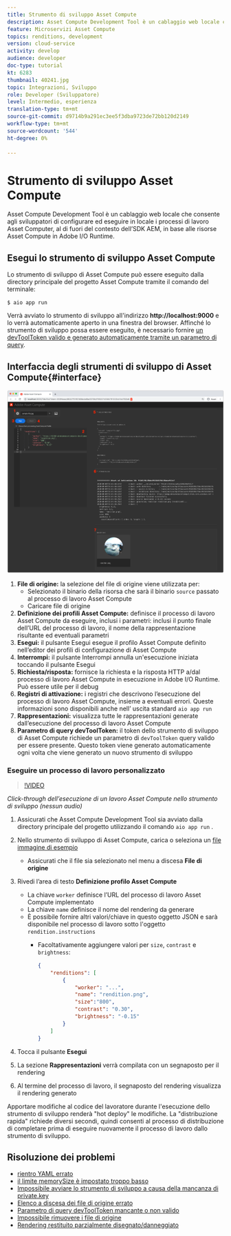 ```yaml
---
title: Strumento di sviluppo Asset Compute
description: Asset Compute Development Tool è un cablaggio web locale che consente agli sviluppatori di configurare ed eseguire in locale i processi di lavoro Asset Computer, al di fuori del contesto dell’SDK AEM, in base alle risorse Asset Compute in Adobe I/O Runtime.
feature: Microservizi Asset Compute
topics: renditions, development
version: cloud-service
activity: develop
audience: developer
doc-type: tutorial
kt: 6283
thumbnail: 40241.jpg
topic: Integrazioni, Sviluppo
role: Developer (Sviluppatore)
level: Intermedio, esperienza
translation-type: tm+mt
source-git-commit: d9714b9a291ec3ee5f3dba9723de72bb120d2149
workflow-type: tm+mt
source-wordcount: '544'
ht-degree: 0%

---
```



# Strumento di sviluppo Asset Compute

Asset Compute Development Tool è un cablaggio web locale che consente agli sviluppatori di configurare ed eseguire in locale i processi di lavoro Asset Computer, al di fuori del contesto dell’SDK AEM, in base alle risorse Asset Compute in Adobe I/O Runtime.

## Esegui lo strumento di sviluppo Asset Compute

Lo strumento di sviluppo di Asset Compute può essere eseguito dalla directory principale del progetto Asset Compute tramite il comando del terminale:

```
$ aio app run
```

Verrà avviato lo strumento di sviluppo all&#39;indirizzo __http://localhost:9000__ e lo verrà automaticamente aperto in una finestra del browser. Affinché lo strumento di sviluppo possa essere eseguito, è necessario fornire [un devToolToken valido e generato automaticamente tramite un parametro di query](#troubleshooting__devtooltoken).

## Interfaccia degli strumenti di sviluppo di Asset Compute{#interface}

![Strumento di sviluppo Asset Compute](./assets/development-tool/asset-compute-dev-tool.png)

1. __File di origine:__ la selezione del file di origine viene utilizzata per:
   + Selezionato il binario della risorsa che sarà il binario `source` passato al processo di lavoro Asset Compute
   + Caricare file di origine
1. __Definizione dei profili Asset Compute:__ definisce il processo di lavoro Asset Compute da eseguire, inclusi i parametri: inclusi il punto finale dell’URL del processo di lavoro, il nome della rappresentazione risultante ed eventuali parametri
1. __Esegui:__ il pulsante Esegui esegue il profilo Asset Compute definito nell’editor dei profili di configurazione di Asset Compute
1. __Interrompi:__ il pulsante Interrompi annulla un&#39;esecuzione iniziata toccando il pulsante Esegui
1. __Richiesta/risposta:__ fornisce la richiesta e la risposta HTTP a/dal processo di lavoro Asset Compute in esecuzione in Adobe I/O Runtime. Può essere utile per il debug
1. __Registri di attivazione:__ i registri che descrivono l’esecuzione del processo di lavoro Asset Compute, insieme a eventuali errori. Queste informazioni sono disponibili anche nell’ uscita standard `aio app run`
1. __Rappresentazioni:__ visualizza tutte le rappresentazioni generate dall’esecuzione del processo di lavoro Asset Compute
1. __Parametro di query devToolToken:__ il token dello strumento di sviluppo di Asset Compute richiede un parametro di  `devToolToken` query valido per essere presente. Questo token viene generato automaticamente ogni volta che viene generato un nuovo strumento di sviluppo

### Eseguire un processo di lavoro personalizzato

>[!VIDEO](https://video.tv.adobe.com/v/40241?quality=12&learn=on)

_Click-through dell’esecuzione di un lavoro Asset Compute nello strumento di sviluppo (nessun audio)_

1. Assicurati che Asset Compute Development Tool sia avviato dalla directory principale del progetto utilizzando il comando `aio app run` .
1. Nello strumento di sviluppo di Asset Compute, carica o seleziona un [file immagine di esempio](../assets/samples/sample-file.jpg)
   + Assicurati che il file sia selezionato nel menu a discesa __File di origine__
1. Rivedi l’area di testo __Definizione profilo Asset Compute__
   + La chiave `worker` definisce l’URL del processo di lavoro Asset Compute implementato
   + La chiave `name` definisce il nome del rendering da generare
   + È possibile fornire altri valori/chiave in questo oggetto JSON e sarà disponibile nel processo di lavoro sotto l&#39;oggetto `rendition.instructions`
      + Facoltativamente aggiungere valori per `size`, `contrast` e `brightness`:

         ```json
         {
             "renditions": [
                 {
                     "worker": "...",
                     "name": "rendition.png",
                     "size":"800",
                     "contrast": "0.30",
                     "brightness": "-0.15"
                 }
             ]
         }
         ```

1. Tocca il pulsante __Esegui__
1. La sezione __Rappresentazioni__ verrà compilata con un segnaposto per il rendering
1. Al termine del processo di lavoro, il segnaposto del rendering visualizza il rendering generato

Apportare modifiche al codice del lavoratore durante l&#39;esecuzione dello strumento di sviluppo renderà &quot;hot deploy&quot; le modifiche. La &quot;distribuzione rapida&quot; richiede diversi secondi, quindi consenti al processo di distribuzione di completare prima di eseguire nuovamente il processo di lavoro dallo strumento di sviluppo.

## Risoluzione dei problemi

+ [rientro YAML errato](../troubleshooting.md#incorrect-yaml-indentation)
+ [il limite memorySize è impostato troppo basso](../troubleshooting.md#memorysize-limit-is-set-too-low)
+ [Impossibile avviare lo strumento di sviluppo a causa della mancanza di private.key](../troubleshooting.md#missing-private-key)
+ [Elenco a discesa dei file di origine errato](../troubleshooting.md#source-files-dropdown-incorrect)
+ [Parametro di query devToolToken mancante o non valido](../troubleshooting.md#missing-or-invalid-devtooltoken-query-parameter)
+ [Impossibile rimuovere i file di origine](../troubleshooting.md#unable-to-remove-source-files)
+ [Rendering restituito parzialmente disegnato/danneggiato](../troubleshooting.md#rendition-returned-partially-drawn-or-corrupt)
